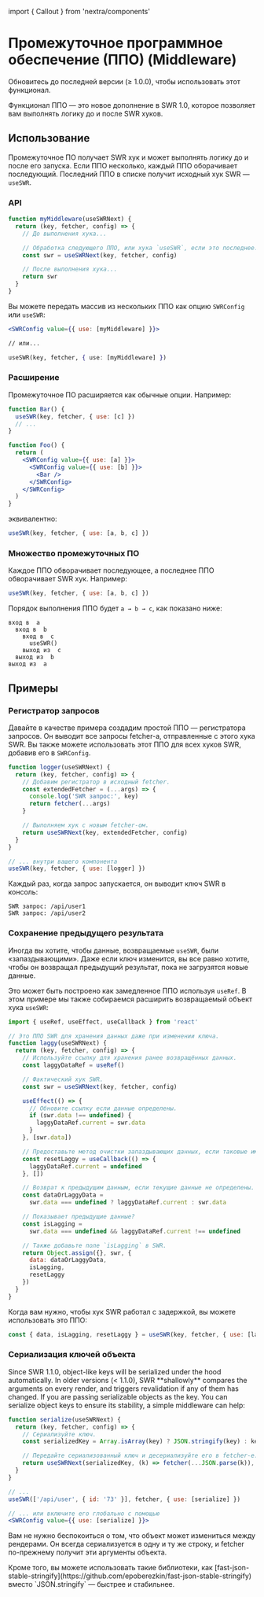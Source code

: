 import { Callout } from 'nextra/components'

# Промежуточное программное обеспечение (ППО) (Middleware)

<Callout>
  Обновитесь до последней версии (≥ 1.0.0), чтобы использовать этот функционал.
</Callout>

Функционал ППО — это новое дополнение в SWR 1.0, которое позволяет вам выполнять
логику до и после SWR хуков.

## Использование

Промежуточное ПО получает SWR хук и может выполнять логику до и после его
запуска. Если ППО несколько, каждый ППО оборачивает последующий. Последний ППО в
списке получит исходный хук SWR — `useSWR`.

### API

```jsx
function myMiddleware(useSWRNext) {
  return (key, fetcher, config) => {
    // До выполнения хука...

    // Обработка следующего ППО, или хука `useSWR`, если это последнее.
    const swr = useSWRNext(key, fetcher, config)

    // После выполнения хука...
    return swr
  }
}
```

Вы можете передать массив из нескольких ППО как опцию `SWRConfig` или `useSWR`:

```jsx
<SWRConfig value={{ use: [myMiddleware] }}>

// или...

useSWR(key, fetcher, { use: [myMiddleware] })
```

### Расширение

Промежуточное ПО расширяется как обычные опции. Например:

```jsx
function Bar() {
  useSWR(key, fetcher, { use: [c] })
  // ...
}

function Foo() {
  return (
    <SWRConfig value={{ use: [a] }}>
      <SWRConfig value={{ use: [b] }}>
        <Bar />
      </SWRConfig>
    </SWRConfig>
  )
}
```

эквивалентно:

```js
useSWR(key, fetcher, { use: [a, b, c] })
```

### Множество промежуточных ПО

Каждое ППО обворачивает последующее, а последнее ППО обворачивает SWR хук.
Например:

```jsx
useSWR(key, fetcher, { use: [a, b, c] })
```

Порядок выполнения ППО будет `a → b → c`, как показано ниже:

```
вход в  a
  вход в  b
    вход в  c
      useSWR()
    выход из  c
  выход из  b
выход из  a
```

## Примеры

### Регистратор запросов

Давайте в качестве примера создадим простой ППО — регистратора запросов. Он
выводит все запросы fetcher-а, отправленные с этого хука SWR. Вы также можете
использовать этот ППО для всех хуков SWR, добавив его в `SWRConfig`.

```jsx
function logger(useSWRNext) {
  return (key, fetcher, config) => {
    // Добавим регистратор в исходный fetcher.
    const extendedFetcher = (...args) => {
      console.log('SWR запрос:', key)
      return fetcher(...args)
    }

    // Выполняем хук с новым fetcher-ом.
    return useSWRNext(key, extendedFetcher, config)
  }
}

// ... внутри вашего компонента
useSWR(key, fetcher, { use: [logger] })
```

Каждый раз, когда запрос запускается, он выводит ключ SWR в консоль:

```
SWR запрос: /api/user1
SWR запрос: /api/user2
```

### Сохранение предыдущего результата

Иногда вы хотите, чтобы данные, возвращаемые `useSWR`, были «‎запаздывающими».
Даже если ключ изменится, вы все равно хотите, чтобы он возвращал предыдущий
результат, пока не загрузятся новые данные.

Это может быть построено как замедленное ППО используя `useRef`. В этом примере
мы также собираемся расширить возвращаемый объект хука `useSWR`:

```jsx
import { useRef, useEffect, useCallback } from 'react'

// Это ППО SWR для хранения данных даже при изменении ключа.
function laggy(useSWRNext) {
  return (key, fetcher, config) => {
    // Используйте ссылку для хранения ранее возвращённых данных.
    const laggyDataRef = useRef()

    // Фактический хук SWR.
    const swr = useSWRNext(key, fetcher, config)

    useEffect(() => {
      // Обновите ссылку если данные определены.
      if (swr.data !== undefined) {
        laggyDataRef.current = swr.data
      }
    }, [swr.data])

    // Предоставьте метод очистки запаздывающих данных, если таковые имеются.
    const resetLaggy = useCallback(() => {
      laggyDataRef.current = undefined
    }, [])

    // Возврат к предыдущим данным, если текущие данные не определены.
    const dataOrLaggyData =
      swr.data === undefined ? laggyDataRef.current : swr.data

    // Показывает предыдущие данные?
    const isLagging =
      swr.data === undefined && laggyDataRef.current !== undefined

    // Также добавьте поле `isLagging` в SWR.
    return Object.assign({}, swr, {
      data: dataOrLaggyData,
      isLagging,
      resetLaggy
    })
  }
}
```

Когда вам нужно, чтобы хук SWR работал с задержкой, вы можете использовать это
ППО:

```js
const { data, isLagging, resetLaggy } = useSWR(key, fetcher, { use: [laggy] })
```

### Сериализация ключей объекта

<Callout>
  Since SWR 1.1.0, object-like keys will be serialized under the hood automatically. 
</Callout>

<Callout emoji="⚠️">
  In older versions (< 1.1.0), SWR **shallowly** compares the arguments on every render, and triggers revalidation if any of them has changed.
  If you are passing serializable objects as the key. You can serialize object keys to ensure its stability, a simple middleware can help:
</Callout>

```jsx
function serialize(useSWRNext) {
  return (key, fetcher, config) => {
    // Сериализуйте ключ.
    const serializedKey = Array.isArray(key) ? JSON.stringify(key) : key

    // Передайте сериализованный ключ и десериализуйте его в fetcher-е.
    return useSWRNext(serializedKey, (k) => fetcher(...JSON.parse(k)), config)
  }
}

// ...
useSWR(['/api/user', { id: '73' }], fetcher, { use: [serialize] })

// ... или включите его глобально с помощью
<SWRConfig value={{ use: [serialize] }}>
```

Вам не нужно беспокоиться о том, что объект может измениться между рендерами. Он
всегда сериализуется в одну и ту же строку, и fetcher по-прежнему получит эти
аргументы объекта.

<Callout>
  Кроме того, вы можете использовать такие библиотеки, как [fast-json-stable-stringify](https://github.com/epoberezkin/fast-json-stable-stringify) вместо `JSON.stringify` — быстрее и стабильнее.
</Callout>
